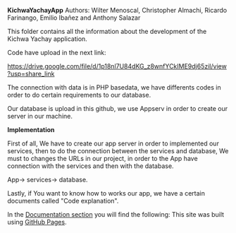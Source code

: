 **KichwaYachayApp**
Authors: Wilter Menoscal,
         Christopher Almachi,
         Ricardo Farinango,
         Emilio Ibañez and
         Anthony Salazar
    
This folder contains all the information about the development of the Kichwa Yachay application.

Code have upload in the next link:

https://drive.google.com/file/d/1p18nl7U84dKG_z8wnfYCkIME9dj65zil/view?usp=share_link

The connection with data is in PHP basedata, we have differents codes in order to do certain requirements to our database.

Our database is upload in this github, we use Appserv in order to create our server in our machine.

**Implementation**

First of all, We have to create our app server in order to implemented our services, then to do the connection between the services and database,
We must to changes the URLs in our project, in order to the App have connection with the services and then with the database.

App-> services-> database.

Lastly, if You want to know how to works our app, we have a certain documents called "Code explanation".

In the [Documentation section](https://pages.github.com/)  you will find the following:
This site was built using [GitHub Pages](https://github.com/ChrisAlmachi/KichwaYachayApp/tree/main/Documentation).
